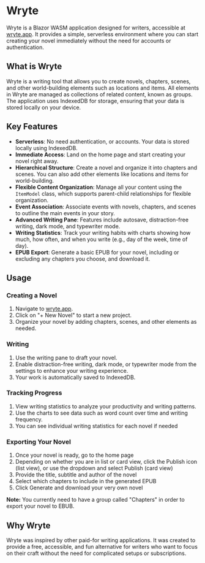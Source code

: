 # Wryte

Wryte is a Blazor WASM application designed for writers, accessible at [wryte.app](https://wryte.app). It provides a simple, serverless environment where you can start creating your novel immediately without the need for accounts or authentication. 

## What is Wryte

Wryte is a writing tool that allows you to create novels, chapters, scenes, and other world-building elements such as locations and items. All elements in Wryte are managed as collections of related content, known as groups. The application uses IndexedDB for storage, ensuring that your data is stored locally on your device.

## Key Features

- **Serverless**: No need authentication, or accounts. Your data is stored locally using IndexedDB.
- **Immediate Access**: Land on the home page and start creating your novel right away.
- **Hierarchical Structure**: Create a novel and organize it into chapters and scenes. You can also add other elements like locations and items for world-building.
- **Flexible Content Organization**: Manage all your content using the `ItemModel` class, which supports parent-child relationships for flexible organization.
- **Event Association**: Associate events with novels, chapters, and scenes to outline the main events in your story.
- **Advanced Writing Pane**: Features include autosave, distraction-free writing, dark mode, and typewriter mode.
- **Writing Statistics**: Track your writing habits with charts showing how much, how often, and when you write (e.g., day of the week, time of day).
- **EPUB Export**: Generate a basic EPUB for your novel, including or excluding any chapters you choose, and download it.

## Usage

### Creating a Novel

1. Navigate to [wryte.app](https://wryte.app).
2. Click on "+ New Novel" to start a new project.
3. Organize your novel by adding chapters, scenes, and other elements as needed.

### Writing

1. Use the writing pane to draft your novel. 
2. Enable distraction-free writing, dark mode, or typewriter mode from the settings to enhance your writing experience.
3. Your work is automatically saved to IndexedDB.

### Tracking Progress

1. View writing statistics to analyze your productivity and writing patterns.
2. Use the charts to see data such as word count over time and writing frequency.
3. You can see individual writing statistics for each novel if needed

### Exporting Your Novel

1. Once your novel is ready, go to the home page
2. Depending on whether you are in list or card view, click the Publish icon (list view), or use the dropdown and select Publish (card view)
3. Provide the title, subtitle and author of the novel
4. Select which chapters to include in the generated EPUB
5. Click Generate and download your very own novel

**Note:** You currently need to have a group called "Chapters" in order to export your novel to EBUB. 

## Why Wryte

Wryte was inspired by other paid-for writing applications. It was created to provide a free, accessible, and fun alternative for writers who want to focus on their craft without the need for complicated setups or subscriptions.

